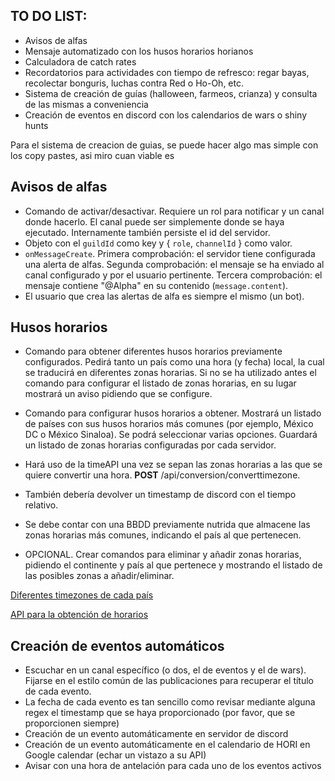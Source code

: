 ## TO DO LIST:
- Avisos de alfas
- Mensaje automatizado con los husos horarios horianos
- Calculadora de catch rates
- Recordatorios para actividades con tiempo de refresco: regar bayas, recolectar bonguris, luchas contra Red o Ho-Oh, etc.
- Sistema de creación de guías (halloween, farmeos, crianza) y consulta de las mismas a conveniencia
- Creación de eventos en discord con los calendarios de wars o shiny hunts

Para el sistema de creacion de guias, se puede hacer algo mas simple con los copy pastes, asi miro cuan viable es

## Avisos de alfas
- Comando de activar/desactivar. Requiere un rol para notificar y un canal donde hacerlo. El canal puede ser simplemente donde se haya ejecutado. Internamente también persiste el id del servidor.
- Objeto con el `guildId` como key y { `role`, `channelId` } como valor.
- `onMessageCreate`. Primera comprobación: el servidor tiene configurada una alerta de alfas. Segunda comprobación: el mensaje se ha enviado al canal configurado y por el usuario pertinente. Tercera comprobación: el mensaje contiene "@Alpha" en su contenido (`message.content`).
- El usuario que crea las alertas de alfa es siempre el mismo (un bot).

## Husos horarios
- Comando para obtener diferentes husos horarios previamente configurados. Pedirá tanto un país como una hora (y fecha) local, la cual se traducirá en diferentes zonas horarias. Si no se ha utilizado antes el comando para configurar el listado de zonas horarias, en su lugar mostrará un aviso pidiendo que se configure.
- Comando para configurar husos horarios a obtener. Mostrará un listado de países con sus husos horarios más comunes (por ejemplo, México DC o México Sinaloa). Se podrá seleccionar varias opciones. Guardará un listado de zonas horarias configuradas por cada servidor.
- Hará uso de la timeAPI una vez se sepan las zonas horarias a las que se quiere convertir una hora. **POST** /api/conversion/converttimezone.
- También debería devolver un timestamp de discord con el tiempo relativo.

- Se debe contar con una BBDD previamente nutrida que almacene las zonas horarias más comunes, indicando el país al que pertenecen.
- OPCIONAL. Crear comandos para eliminar y añadir zonas horarias, pidiendo el continente y país al que pertenece y mostrando el listado de las posibles zonas a añadir/eliminar.



[Diferentes timezones de cada país](https://en.wikipedia.org/wiki/List_of_time_zones_by_country)

[API para la obtención de horarios](https://timeapi.io/)


## Creación de eventos automáticos
- Escuchar en un canal específico (o dos, el de eventos y el de wars). Fijarse en el estilo común de las publicaciones para recuperar el título de cada evento.
- La fecha de cada evento es tan sencillo como revisar mediante alguna regex el timestamp que se haya proporcionado (por favor, que se proporcionen siempre)
- Creación de un evento automáticamente en servidor de discord
- Creación de un evento automáticamente en el calendario de HORI en Google calendar (echar un vistazo a su API)
- Avisar con una hora de antelación para cada uno de los eventos activos